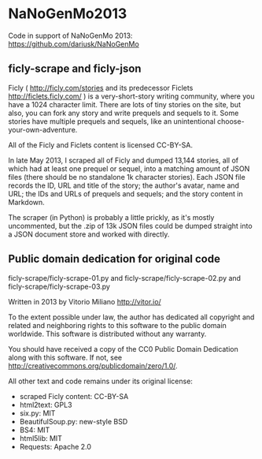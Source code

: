 # NaNoGenMo2013

Code in support of NaNoGenMo 2013: <https://github.com/dariusk/NaNoGenMo>

## ficly-scrape and ficly-json

Ficly ( http://ficly.com/stories and its predecessor Ficlets http://ficlets.ficly.com/ ) is a very-short-story writing community, where you have a 1024 character limit.  There are lots of tiny stories on the site, but also, you can fork any story and write prequels and sequels to it.  Some stories have multiple prequels and sequels, like an unintentional choose-your-own-adventure.

All of the Ficly and Ficlets content is licensed CC-BY-SA.

In late May 2013, I scraped all of Ficly and dumped 13,144 stories, all of which had at least one prequel or sequel, into a matching amount of JSON files (there should be no standalone 1k character stories).  Each JSON file records the ID, URL and title of the story; the author's avatar, name and URL; the IDs and URLs of prequels and sequels; and the story content in Markdown.

The scraper (in Python) is probably a little prickly, as it's mostly uncommented, but the .zip of 13k JSON files could be dumped straight into a JSON document store and worked with directly.

## Public domain dedication for original code

ficly-scrape/ficly-scrape-01.py and ficly-scrape/ficly-scrape-02.py and ficly-scrape/ficly-scrape-03.py

Written in 2013 by Vitorio Miliano <http://vitor.io/>

To the extent possible under law, the author has dedicated all copyright and related and neighboring rights to this software to the public domain worldwide.  This software is distributed without any warranty.

You should have received a copy of the CC0 Public Domain Dedication along with this software.  If not, see <http://creativecommons.org/publicdomain/zero/1.0/>.

All other text and code remains under its original license:
* scraped Ficly content: CC-BY-SA
* html2text: GPL3
* six.py: MIT
* BeautifulSoup.py: new-style BSD
* BS4: MIT
* html5lib: MIT
* Requests: Apache 2.0

